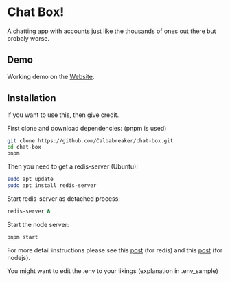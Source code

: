 # Chat Box!

A chatting app with accounts just like the thousands of ones out there but probaly worse.

## Demo

Working demo on the [Website](https://naltonsoftware.com/chatbox).

## Installation

If you want to use this, then give credit.

First clone and download dependencies: (pnpm is used)

```sh
git clone https://github.com/Calbabreaker/chat-box.git
cd chat-box
pnpm
```

Then you need to get a redis-server (Ubuntu):

```sh
sudo apt update
sudo apt install redis-server
```

Start redis-server as detached process:

```sh
redis-server &
```

Start the node server:

```sh
pnpm start
```

For more detail instructions please see this [post](https://www.digitalocean.com/community/tutorials/how-to-install-and-secure-redis-on-ubuntu-18-04) (for redis) and this [post](https://www.digitalocean.com/community/tutorials/how-to-set-up-a-node-js-application-for-production-on-ubuntu-16-04) (for nodejs).

You might want to edit the .env to your likings (explanation in .env_sample)
